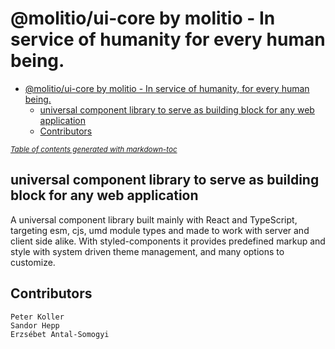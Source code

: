 # @molitio/ui-core by molitio - In service of humanity for every human being.

-   [@molitio/ui-core by molitio - In service of humanity, for every human being.](#-molitio-ui-core-by-molitio---in-service-of-humanity--for-every-human-being)
    -   [universal component library to serve as building block for any web application](#universal-component-library-to-serve-as-building-block-for-any-web-application)
    -   [Contributors](#contributors)

<small><i><a href='http://ecotrust-canada.github.io/markdown-toc/'>Table of contents generated with markdown-toc</a></i></small>

## universal component library to serve as building block for any web application

A universal component library built mainly with React and TypeScript, targeting esm, cjs, umd
module types and made to work with server and client side alike. With styled-components it provides predefined markup and style with system driven theme management, and many options to customize.

## Contributors

    Peter Koller
    Sandor Hepp
    Erzsébet Antal-Somogyi
